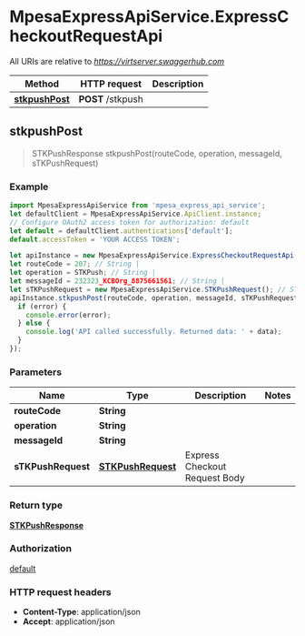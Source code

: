 # MpesaExpressApiService.ExpressCheckoutRequestApi

All URIs are relative to *https://virtserver.swaggerhub.com*

Method | HTTP request | Description
------------- | ------------- | -------------
[**stkpushPost**](ExpressCheckoutRequestApi.md#stkpushPost) | **POST** /stkpush | 



## stkpushPost

> STKPushResponse stkpushPost(routeCode, operation, messageId, sTKPushRequest)



### Example

```javascript
import MpesaExpressApiService from 'mpesa_express_api_service';
let defaultClient = MpesaExpressApiService.ApiClient.instance;
// Configure OAuth2 access token for authorization: default
let default = defaultClient.authentications['default'];
default.accessToken = 'YOUR ACCESS TOKEN';

let apiInstance = new MpesaExpressApiService.ExpressCheckoutRequestApi();
let routeCode = 207; // String | 
let operation = STKPush; // String | 
let messageId = 232323_KCBOrg_8875661561; // String | 
let sTKPushRequest = new MpesaExpressApiService.STKPushRequest(); // STKPushRequest | Express Checkout Request Body
apiInstance.stkpushPost(routeCode, operation, messageId, sTKPushRequest, (error, data, response) => {
  if (error) {
    console.error(error);
  } else {
    console.log('API called successfully. Returned data: ' + data);
  }
});
```

### Parameters


Name | Type | Description  | Notes
------------- | ------------- | ------------- | -------------
 **routeCode** | **String**|  | 
 **operation** | **String**|  | 
 **messageId** | **String**|  | 
 **sTKPushRequest** | [**STKPushRequest**](STKPushRequest.md)| Express Checkout Request Body | 

### Return type

[**STKPushResponse**](STKPushResponse.md)

### Authorization

[default](../README.md#default)

### HTTP request headers

- **Content-Type**: application/json
- **Accept**: application/json

